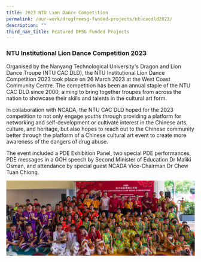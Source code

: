 ```yaml
---
title: 2023 NTU Lion Dance Competition
permalink: /our-work/drugfreesg-funded-projects/ntucacdld2023/
description: ""
third_nav_title: Featured DFSG Funded Projects
---
```

### NTU Institutional Lion Dance Competition 2023 

Organised by the Nanyang Technological University's Dragon and Lion Dance Troupe (NTU CAC DLD), the NTU Institutional Lion Dance Competition 2023 took place on 26 March 2023 at the West Coast Community Centre. The competition has been an annual staple of the NTU CAC DLD since 2000, aiming to bring together troupes from across the nation to showcase their skills and talents in the cultural art form.

In collaboration with NCADA, the NTU CAC DLD hoped for the 2023 competition to not only engage youths through providing a platform for networking and self-development or cultivate interest in the Chinese arts, culture, and heritage, but also hopes to reach out to the Chinese community better through the platform of a Chinese cultural art event to create more awareness of the dangers of drug abuse.

The event included a PDE Exhibition Panel, two special PDE performances, PDE messages in a GOH speech by Second Minister of Education Dr Maliki Osman, and attendance by special guest NCADA Vice-Chairman Dr Chew Tuan Chiong.

![](/images/DFSG%20Projects/img_2801.jpg)